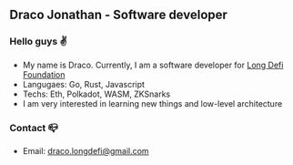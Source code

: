 ## Draco Jonathan - Software developer

### Hello guys :v:

- My name is Draco. Currently, I am a software developer for [Long Defi Foundation](git@github.com:dracojonathan/go-template.git)
- Langugaes: Go, Rust, Javascript
- Techs: Eth, Polkadot, WASM, ZKSnarks
- I am very interested in learning new things and low-level architecture

### Contact 📪
- Email: draco.longdefi@gmail.com
